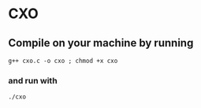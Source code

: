 # CXO

## Compile on your machine by running

`g++ cxo.c -o cxo ; chmod +x cxo`

### and run with

`./cxo`

